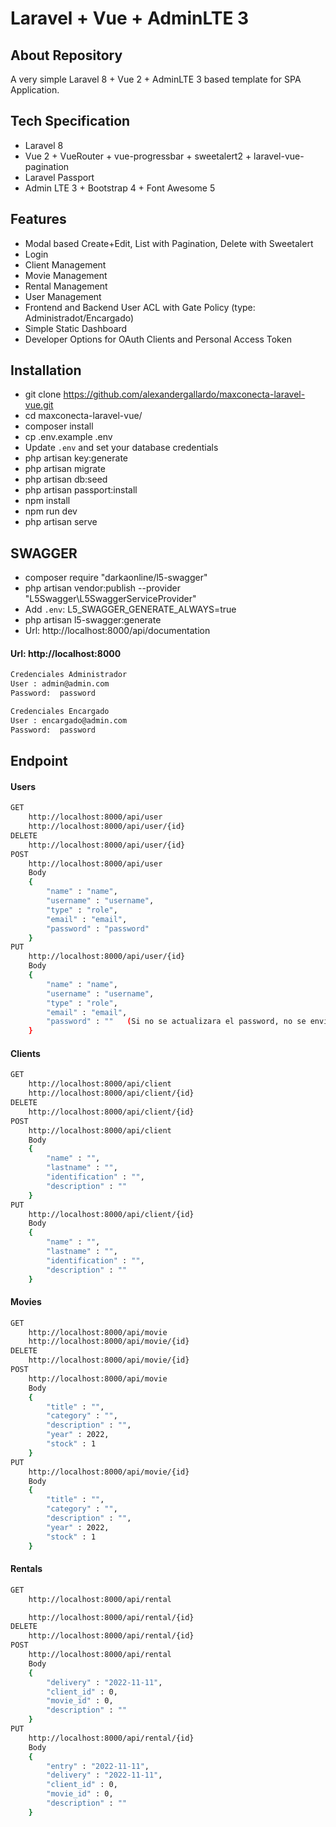 
# Laravel + Vue + AdminLTE 3

## About Repository

A very simple Laravel 8 + Vue 2 + AdminLTE 3 based template for SPA Application.

## Tech Specification

- Laravel 8
- Vue 2 + VueRouter + vue-progressbar + sweetalert2 + laravel-vue-pagination
- Laravel Passport
- Admin LTE 3 + Bootstrap 4 + Font Awesome 5

## Features

- Modal based Create+Edit, List with Pagination, Delete with Sweetalert
- Login
- Client Management
- Movie Management
- Rental Management
- User Management
- Frontend and Backend User ACL with Gate Policy (type: Administradot/Encargado)
- Simple Static Dashboard
- Developer Options for OAuth Clients and Personal Access Token

## Installation

- git clone https://github.com/alexandergallardo/maxconecta-laravel-vue.git
- cd maxconecta-laravel-vue/
- composer install
- cp .env.example .env
- Update `.env` and set your database credentials
- php artisan key:generate
- php artisan migrate
- php artisan db:seed
- php artisan passport:install
- npm install
- npm run dev
- php artisan serve

## SWAGGER
- composer require "darkaonline/l5-swagger"
- php artisan vendor:publish --provider "L5Swagger\L5SwaggerServiceProvider"
- Add `.env`:  L5_SWAGGER_GENERATE_ALWAYS=true
- php artisan l5-swagger:generate
- Url: http://localhost:8000/api/documentation

#### Url:  http://localhost:8000
```bash
Credenciales Administrador
User : admin@admin.com
Password:  password
```
```bash
Credenciales Encargado
User : encargado@admin.com
Password:  password
```

## Endpoint

#### Users
```bash
GET 
	http://localhost:8000/api/user
	http://localhost:8000/api/user/{id}
DELETE 
	http://localhost:8000/api/user/{id}
POST 
	http://localhost:8000/api/user
	Body
	{
		"name" : "name",
		"username" : "username",
		"type" : "role",
		"email" : "email",
		"password" : "password"
	}
PUT 
	http://localhost:8000/api/user/{id}
	Body
	{
		"name" : "name",
		"username" : "username",
		"type" : "role",
		"email" : "email",
		"password" : ""   (Si no se actualizara el password, no se envia o se envia vacio
	}
```

#### Clients
```bash
GET 
	http://localhost:8000/api/client
	http://localhost:8000/api/client/{id}
DELETE 
	http://localhost:8000/api/client/{id}
POST 
	http://localhost:8000/api/client
	Body
	{
		"name" : "",
		"lastname" : "",
		"identification" : "",
		"description" : ""
	}
PUT 
	http://localhost:8000/api/client/{id}
	Body
	{
		"name" : "",
		"lastname" : "",
		"identification" : "",
		"description" : ""
	}
```

#### Movies
```bash
GET 
	http://localhost:8000/api/movie
	http://localhost:8000/api/movie/{id}
DELETE 
	http://localhost:8000/api/movie/{id}
POST 
	http://localhost:8000/api/movie
	Body
	{
		"title" : "",
		"category" : "",
		"description" : "",
		"year" : 2022,
		"stock" : 1
	}
PUT 
	http://localhost:8000/api/movie/{id}
	Body
	{
		"title" : "",
		"category" : "",
		"description" : "",
		"year" : 2022,
		"stock" : 1
	}
```

#### Rentals
```bash
GET 
	http://localhost:8000/api/rental

	http://localhost:8000/api/rental/{id}
DELETE 
	http://localhost:8000/api/rental/{id}
POST 
	http://localhost:8000/api/rental
	Body
	{
		"delivery" : "2022-11-11",
		"client_id" : 0,
		"movie_id" : 0,
		"description" : ""
	}
PUT 
	http://localhost:8000/api/rental/{id}
	Body
	{
		"entry" : "2022-11-11",
		"delivery" : "2022-11-11",
		"client_id" : 0,
		"movie_id" : 0,
		"description" : ""
	}
```

